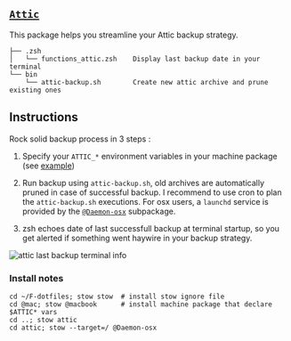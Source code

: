 ## [`Attic`](https://attic-backup.org/)

This package helps you streamline your Attic backup strategy.

    ├── .zsh
    │   └── functions_attic.zsh    Display last backup date in your terminal
    └── bin
        └── attic-backup.sh        Create new attic archive and prune existing ones

## Instructions

Rock solid backup process in 3 steps :

1. Specify your `ATTIC_*` environment variables in your machine package (see [example](https://raw.githubusercontent.com/Kraymer/F-dotfiles/master/%40mac/%40macbook/.zsh/macbook-vars.sec.zsh.example))

1. Run backup using `attic-backup.sh`, old archives are automatically pruned in case of successful backup.
I recommend to use cron to plan the `attic-backup.sh` executions. For osx users, a `launchd` service is provided by 
the [`@Daemon-osx`](https://github.com/Kraymer/F-dotfiles/tree/master/attic/%40Daemon-osx) subpackage.

1. zsh echoes date of last successfull backup at terminal startup, so you get alerted if something went haywire in your backup strategy.

![attic last backup terminal info](https://raw.githubusercontent.com/Kraymer/bulkdata/master/F-dotfiles/attic_prompt.png)

### Install notes
    
    cd ~/F-dotfiles; stow stow  # install stow ignore file
    cd @mac; stow @macbook      # install machine package that declare $ATTIC* vars 
    cd ..; stow attic
    cd attic; stow --target=/ @Daemon-osx
